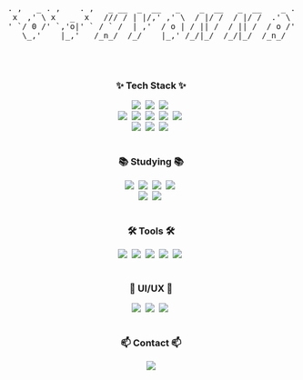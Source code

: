 
<div align="center">
<pre id="textContents" contenteditable="true">
. ,   _ . ,    . ,   _ __  _  __   _    _  __   _  __    _ . ,    . ,   _ . ,
 x  ,' \ x   _  x   /// / | |/,' ,' \  / |/ /  / |/ /  .' \ x   _  x  ,' \ x 
' `/ 0 /' `,'o|' ` / ` /  | ,'  / o | / || /  / || /  / o /' `,'o|' `/ 0 /' `
   \_,'    |_,'   /_n_/  /_/    |_,' /_/|_/  /_/|_/  /_n_/    |_,'   \_,'    
                                                                             
</pre>
</div>
                                                                                     
<br>
<h3 align="center">✨ Tech Stack ✨</h3>
<div align="center">
  <img src="https://img.shields.io/badge/html5-E34F26.svg?style=flat&logo=html5&logoColor=white" />&nbsp
  <img src="https://img.shields.io/badge/javascript-F7DF1E.svg?style=flat&logo=javascript&logoColor=20232a" />&nbsp
 <img src="https://img.shields.io/badge/typescript-007ACC.svg?style=flat&logo=typescript&logoColor=white" />&nbsp
</div>

<div align="center">
  <img src="https://img.shields.io/badge/react-20232a.svg?style=flat&logo=react&logoColor=61DAFB" />&nbsp
  <img src="https://img.shields.io/badge/Next.js-05427c.svg?style=flat&logo=next.js&logoColor=white" />&nbsp
  <img src="https://img.shields.io/badge/angular-a6120d.svg?style=flat&logo=angular&logoColor=white" />&nbsp
  <img src="https://img.shields.io/badge/RxJS-EA378E.svg?style=flat&logo=rxjs&logoColor=6B1B89" />&nbsp
  <img src="https://img.shields.io/badge/ngrx-6B1B89.svg?style=flat&logo=ngrx&logoColor=EA378E" />&nbsp
</div>

<div align="center">
  <img src="https://img.shields.io/badge/styled--components-DB7093?style=flat&logo=styled-components&logoColor=ffd35b" />&nbsp
  <img src="https://img.shields.io/badge/tailwindcss-1daabb.svg?style=flat&logo=tailwind-css&logoColor=white" />&nbsp
  <img src="https://img.shields.io/badge/css3-1572B6.svg?style=flat&logo=css3&logoColor=white" />&nbsp
</div>

<br>
<h3 align="center">📚 Studying 📚</h3>
<div align="center">
 <img src="https://img.shields.io/badge/Redux-764abc?style=flat&logo=redux&logoColor=white" />&nbsp
  <img src="https://img.shields.io/badge/React%20Query-FF4154?style=flat&logo=react%20query&logoColor=white" />&nbsp
  <img src="https://img.shields.io/badge/Recoil-3578E5?style=flat&logo=recoil&logoColor=white" />&nbsp
  <img src="https://img.shields.io/badge/GraphQL-E10098?style=flat&logo=graphql&logoColor=white" />&nbsp
</div>

<div align="center">
  <img src="https://img.shields.io/badge/vite-purple?style=flat&logo=vite&logoColor=yellow" />&nbsp
  <img src="https://img.shields.io/badge/vercel-black?style=flat&logo=vercel&logoColor=white" />&nbsp
</div>



<br>

<h3 align="center">🛠 Tools 🛠</h3>
<div align="center">
  <img src="https://img.shields.io/badge/VSCode-2C2C32.svg?style=flat&logo=visual-studio-code&logoColor=22ABF3" />&nbsp
  <img src="https://img.shields.io/badge/git-F05033.svg?style=flat&logo=git&logoColor=white" />&nbsp
  <img src="https://img.shields.io/badge/github-181717.svg?style=flat&logo=github&logoColor=white" />&nbsp
  <img src="https://img.shields.io/badge/gitlab-fc6d27.svg?style=flat&logo=gitlab&logoColor=white" />&nbsp
  <img src="https://img.shields.io/badge/Notion-F3F3F3.svg?style=flat&logo=notion&logoColor=black" />&nbsp
</div>


<br>

<h3 align="center">🎨 UI/UX 🎨</h3>
<div align="center">
  <img src="https://img.shields.io/badge/adobe%20photoshop-08253c.svg?style=flat&logo=adobe%20photoshop&logoColor=37abff" />&nbsp
  <img src="https://img.shields.io/badge/adobe%20illustrator-3c240c.svg?style=flat&logo=adobe%20illustrator&logoColor=f5c460" />&nbsp
  <img src="https://img.shields.io/badge/figma-F24E1E.svg?style=flat&logo=figma&logoColor=white" />&nbsp
</div>


<br>

<h3 align="center">📫 Contact 📫</h3>
<div align="center">
  <a href="mailto:yha0118@gmail.com">
    <img
      src="https://img.shields.io/badge/yha0118@gmail.com-D14836?style=flat&logo=gmail&logoColor=white"/>
  </a>
</div>

